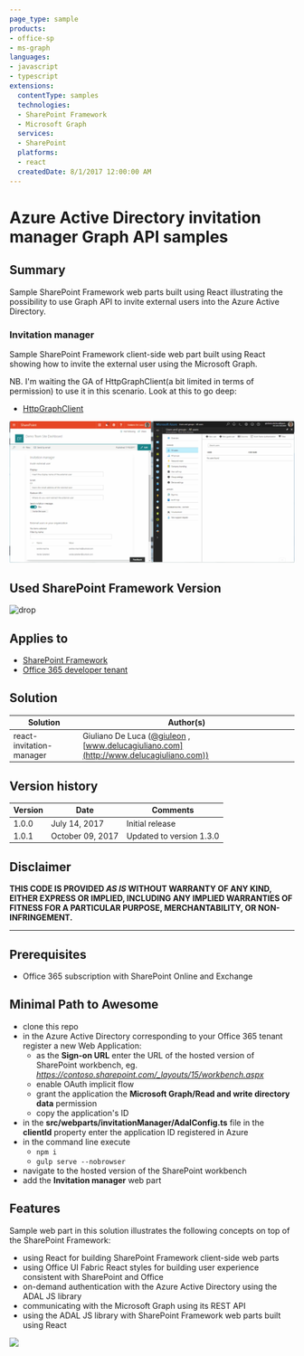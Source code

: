 ```yaml
---
page_type: sample
products:
- office-sp
- ms-graph
languages:
- javascript
- typescript
extensions:
  contentType: samples
  technologies:
  - SharePoint Framework
  - Microsoft Graph
  services:
  - SharePoint
  platforms:
  - react
  createdDate: 8/1/2017 12:00:00 AM
---
```

# Azure Active Directory invitation manager Graph API samples

## Summary

Sample SharePoint Framework web parts built using React illustrating the possibility to use Graph API to invite external users into the Azure Active Directory.

### Invitation manager

Sample SharePoint Framework client-side web part built using React showing how to invite the external user using the Microsoft Graph.

NB. I'm waiting the GA of HttpGraphClient(a bit limited in terms of permission) to use it in this scenario.
Look at this to go deep:
* [HttpGraphClient](https://dev.office.com/sharepoint/docs/spfx/web-parts/guidance/call-microsoft-graph-from-your-web-part)

![The invitation manager web part displayed in SharePoint workbench](./assets/SPFx-Invitation-Manager.gif)

## Used SharePoint Framework Version 
![drop](https://img.shields.io/badge/drop-1.3.0-green.svg)

## Applies to

* [SharePoint Framework](http://dev.office.com/sharepoint/docs/spfx/sharepoint-framework-overview)
* [Office 365 developer tenant](http://dev.office.com/sharepoint/docs/spfx/set-up-your-developer-tenant)

## Solution

Solution|Author(s)
--------|---------
react-invitation-manager|Giuliano De Luca ([@giuleon](https://twitter.com/giuleon) , [www.delucagiuliano.com](http://www.delucagiuliano.com))

## Version history

Version|Date|Comments
-------|----|--------
1.0.0|July 14, 2017|Initial release
1.0.1|October 09, 2017|Updated to version 1.3.0

## Disclaimer
**THIS CODE IS PROVIDED *AS IS* WITHOUT WARRANTY OF ANY KIND, EITHER EXPRESS OR IMPLIED, INCLUDING ANY IMPLIED WARRANTIES OF FITNESS FOR A PARTICULAR PURPOSE, MERCHANTABILITY, OR NON-INFRINGEMENT.**

---

## Prerequisites

- Office 365 subscription with SharePoint Online and Exchange

## Minimal Path to Awesome

- clone this repo
- in the Azure Active Directory corresponding to your Office 365 tenant register a new Web Application:
  - as the **Sign-on URL** enter the URL of the hosted version of SharePoint workbench, eg. *https://contoso.sharepoint.com/_layouts/15/workbench.aspx*
  - enable OAuth implicit flow
  - grant the application the **Microsoft Graph/Read and write directory data** permission
  - copy the application's ID
- in the **src/webparts/invitationManager/AdalConfig.ts** file in the **clientId** property enter the application ID registered in Azure
- in the command line execute
  - `npm i`
  - `gulp serve --nobrowser`
- navigate to the hosted version of the SharePoint workbench
- add the **Invitation manager** web part

## Features

Sample web part in this solution illustrates the following concepts on top of the SharePoint Framework:

- using React for building SharePoint Framework client-side web parts
- using Office UI Fabric React styles for building user experience consistent with SharePoint and Office
- on-demand authentication with the Azure Active Directory using the ADAL JS library
- communicating with the Microsoft Graph using its REST API
- using the ADAL JS library with SharePoint Framework web parts built using React

![](https://telemetry.sharepointpnp.com/sp-dev-fx-webparts/samples/react-invitation-manager)
